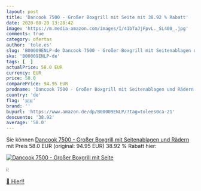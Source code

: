 ```yaml
---
layout: post
title: 'Dancook 7500 - Großer Boxgrill mit Seite mit 38.92 % Rabatt'
date: 2020-08-20 13:28:42
image: 'https://m.media-amazon.com/images/I/41bTaJjFpvL._SL400_.jpg'
comments: true
category: ofertas
author: 'tole.es'
slug: 'B00009ENLP-de Dancook 7500 - Großer Boxgrill mit Seitenablagen und Rädern'
sku: 'B00009ENLP-de'
tags: [  ]
actualPrice: 58.0 EUR
currency: EUR
price: 58.0
comparePrice: 94.95 EUR
prodname: 'Dancook 7500 - Großer Boxgrill mit Seitenablagen und Rädern'
country: 'de'
flag: '🇩🇪'
brand: ''
buyurl: 'https://www.amazon.de/dp/B00009ENLP/?tag=tolees0ca-21'
descuento: '38.92'
average: '58.0'
---
```


Sie können [Dancook 7500 - Großer Boxgrill mit Seitenablagen und Rädern](https://www.amazon.de/dp/B00009ENLP/?tag=tolees0ca-21) mit Preis 58.0 EUR (original: 94.95 EUR) 38.92 % Rabatt hier:

[![Dancook 7500 - Großer Boxgrill mit Seite](https://m.media-amazon.com/images/I/41bTaJjFpvL._SL400_.jpg)](https://www.amazon.de/dp/B00009ENLP/?tag=tolees0ca-21)

ℹ️:


[🛒 Hier!!](https://www.amazon.de/dp/B00009ENLP/?tag=tolees0ca-21)
